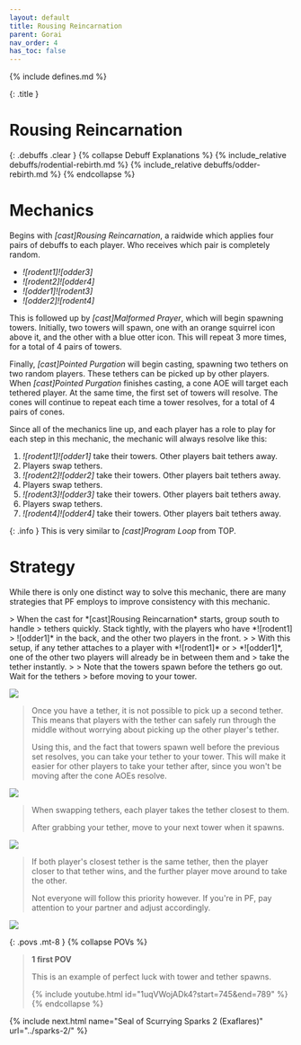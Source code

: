```yaml
---
layout: default
title: Rousing Reincarnation
parent: Gorai
nav_order: 4
has_toc: false
---
```


{% include defines.md %}

{: .title }
# Rousing Reincarnation

{: .debuffs .clear }
{% collapse Debuff Explanations %}
{% include_relative debuffs/rodential-rebirth.md %}
{% include_relative debuffs/odder-rebirth.md %}
{% endcollapse %}

# Mechanics

Begins with *[cast]Rousing Reincarnation*, a raidwide which applies four pairs
of debuffs to each player. Who receives which pair is completely random.

* *![rodent1]![odder3]*
* *![rodent2]![odder4]*
* *![odder1]![rodent3]*
* *![odder2]![rodent4]*

This is followed up by *[cast]Malformed Prayer*, which will begin spawning
towers. Initially, two towers will spawn, one with an orange squirrel icon
above it, and the other with a blue otter icon. This will repeat 3 more times,
for a total of 4 pairs of towers.

Finally, *[cast]Pointed Purgation* will begin casting, spawning two tethers on
two random players. These tethers can be picked up by other players. When
*[cast]Pointed Purgation* finishes casting, a cone AOE will target each tethered
player. At the same time, the first set of towers will resolve. The cones will
continue to repeat each time a tower resolves, for a total of 4 pairs of cones.

Since all of the mechanics line up, and each player has a role to play for each
step in this mechanic, the mechanic will always resolve like this:

1. *![rodent1]![odder1]* take their towers. Other players bait tethers away.
2. Players swap tethers.
3. *![rodent2]![odder2]* take their towers. Other players bait tethers away.
4. Players swap tethers.
5. *![rodent3]![odder3]* take their towers. Other players bait tethers away.
6. Players swap tethers.
7. *![rodent4]![odder4]* take their towers. Other players bait tethers away.

{: .info }
This is very similar to *[cast]Program Loop* from TOP.

# Strategy

While there is only one distinct way to solve this mechanic, there are many
strategies that PF employs to improve consistency with this mechanic.

<div class="mechanics" markdown="1">
> When the cast for *[cast]Rousing Reincarnation* starts, group south to handle
> tethers quickly. Stack tightly, with the players who have *![rodent1]
> ![odder1]* in the back, and the other two players in the front.
>
> With this setup, if any tether attaches to a player with *![rodent1]* or
> *![odder1]*, one of the other two players will already be in between them and
> take the tether instantly.
>
> Note that the towers spawn before the tethers go out. Wait for the tethers
> before moving to your tower.

![](./stack-south.png)

> Once you have a tether, it is not possible to pick up a second tether. This
> means that players with the tether can safely run through the middle without
> worrying about picking up the other player's tether.
>
> Using this, and the fact that towers spawn well before the previous set
> resolves, you can take your tether to your tower. This will make it easier
> for other players to take your tether after, since you won't be moving after
> the cone AOEs resolve.

![](./tethers-towers.png)

> When swapping tethers, each player takes the tether closest to them.
>
> After grabbing your tether, move to your next tower when it spawns.

![](./easy-pattern.png)

> If both player's closest tether is the same tether, then the player closer to
> that tether wins, and the further player move around to take the other.
>
> Not everyone will follow this priority however. If you're in PF, pay attention
> to your partner and adjust accordingly.

![](./cursed-pattern.png)
</div>

{: .povs .mt-8 }
{% collapse POVs %}
> **1 first POV**
>
> This is an example of perfect luck with tower and tether spawns.
>
> {% include youtube.html id="1uqVWojADk4?start=745&end=789" %}
{% endcollapse %}

{% include next.html name="Seal of Scurrying Sparks 2 (Exaflares)" url="../sparks-2/" %}
